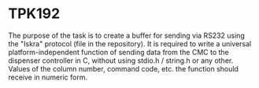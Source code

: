 # TPK192
The purpose of the task is to create a buffer for sending via RS232 using the "Iskra" protocol (file in the repository). It is required to write a universal platform-independent function of sending data from the CMC to the dispenser controller in C, without using stdio.h / string.h or any other. Values of the column number, command code, etc. the function should receive in numeric form.
